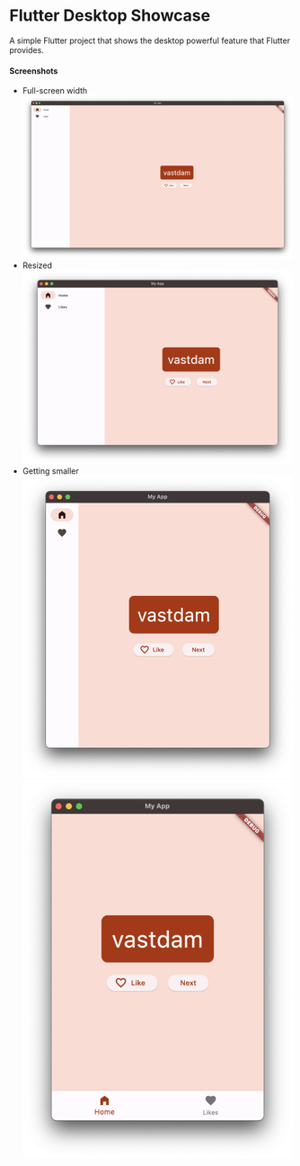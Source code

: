 # Flutter Desktop Showcase

A simple Flutter project that shows the desktop powerful feature that Flutter provides. 

#### Screenshots
- Full-screen width
![Full-Screen Window](https://github.com/sh3lan93/flutter-namer-app/blob/main/screenshots/Screenshot%202023-09-05%20at%201.57.38%20AM.png "Full-Screen Width")
- Resized
![Resized Window](https://github.com/sh3lan93/flutter-namer-app/blob/main/screenshots/Screenshot%202023-09-05%20at%201.57.49%20AM.png "Resized width")
- Getting smaller
![Smaller Window](https://github.com/sh3lan93/flutter-namer-app/blob/main/screenshots/Screenshot%202023-09-05%20at%201.58.04%20AM.png "Smaller width")
![Smaller Window](https://github.com/sh3lan93/flutter-namer-app/blob/main/screenshots/Screenshot%202023-09-05%20at%201.58.14%20AM.png "Smaller width")
